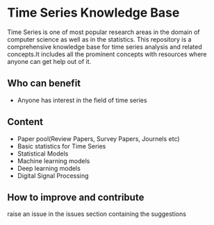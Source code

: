 # Time Series Knowledge Base

Time Series is one of most popular research areas in the domain of computer science as well as in the statistics. This repository is a comprehensive knowledge base for time series analysis and related concepts.It includes all the prominent concepts with resources where anyone can get help out of it. 

## Who can benefit

- Anyone has interest in the field of time series 

## Content

- Paper pool(Review Papers, Survey Papers, Journels etc)
- Basic statistics for Time Series
- Statistical Models
- Machine learning models 
- Deep learning models
- Digital Signal Processing 

## How to improve and contribute

raise an issue in the issues section containing the suggestions
